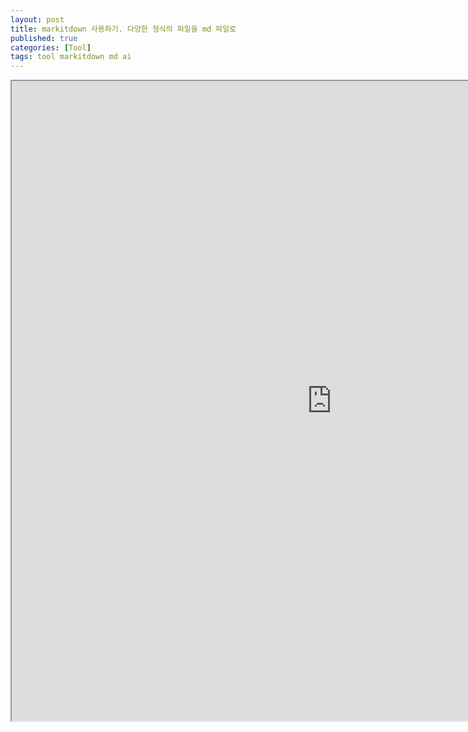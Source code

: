 ```yaml
---
layout: post
title: markitdown 사용하기. 다양한 형식의 파일을 md 파일로
published: true
categories: [Tool]
tags: tool markitdown md ai
---
```

<iframe width="1024" height="1024" src="https://docs.google.com/document/d/e/2PACX-1vQaSRAAs-6HKEUd-NKdvMjFYIkTsrj7-wcpEoSftDeVKsxsR6M4d5r59pSuNAzA6O9-zq7rje5Ax_O4/pub?embedded=true"></iframe>  
     
	 